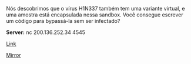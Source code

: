 
Nós descobrimos que o vírus H1N337 também tem uma variante virtual, e uma amostra está encapsulada nessa sandbox. Você consegue escrever um código para bypassá-la sem ser infectado?

**Server:** nc 200.136.252.34 4545 

[Link](https://cloud.ufscar.br:8080/v1/AUTH_c93b694078064b4f81afd2266a502511/static.pwn2win.party/minishell_bd74b36c70709a5e2738780a29aa2c5fb9489f9545661fe0d5d2e2a3ad490292.tar.gz)

[Mirror](https://static.pwn2win.party/minishell_bd74b36c70709a5e2738780a29aa2c5fb9489f9545661fe0d5d2e2a3ad490292.tar.gz)

